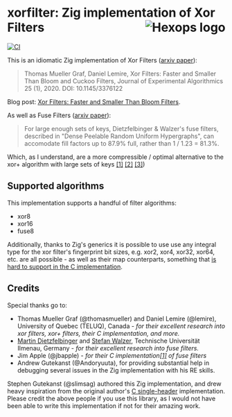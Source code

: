 # xorfilter: Zig implementation of Xor Filters <a href="https://hexops.com"><img align="right" alt="Hexops logo" src="https://raw.githubusercontent.com/hexops/media/main/readme.svg"></img></a>

[![CI](https://github.com/hexops/xorfilter/workflows/CI/badge.svg)](https://github.com/hexops/xorfilter/actions)

This is an idiomatic Zig implementation of Xor Filters ([arxiv paper](https://arxiv.org/abs/1912.08258)):

> Thomas Mueller Graf, Daniel Lemire, Xor Filters: Faster and Smaller Than Bloom and Cuckoo Filters, Journal of Experimental Algorithmics 25 (1), 2020. DOI: 10.1145/3376122

Blog post: [Xor Filters: Faster and Smaller Than Bloom Filters](https://lemire.me/blog/2019/12/19/xor-filters-faster-and-smaller-than-bloom-filters).

As well as Fuse Filters ([arxiv paper](https://arxiv.org/abs/1907.04749)):

> For large enough sets of keys, Dietzfelbinger & Walzer's fuse filters,
described in "Dense Peelable Random Uniform Hypergraphs", can accomodate fill factors up to 87.9% full, rather than 1 / 1.23 = 81.3%.

Which, as I understand, are a more compressible / optimal alternative to the xor+ algorithm with large sets of keys [[1]](https://github.com/FastFilter/xor_singleheader/pull/11) [[2]](https://github.com/FastFilter/fastfilter_java/issues/21) [[3]](https://github.com/FastFilter/xorfilter/issues/5#issuecomment-569121442))

## Supported algorithms

This implementation supports a handful of filter algorithms:

- xor8
- xor16
- fuse8

Additionally, thanks to Zig's generics it is possible to use use any integral type for the xor filter's fingerprint bit sizes, e.g. xor2, xor4, xor32, xor64, etc. are all possible - as well as their map counterparts, something that [is hard to support in the C implementation](https://github.com/FastFilter/xor_singleheader/issues/8).

## Credits

Special thanks go to:

* Thomas Mueller Graf (@thomasmueller) and Daniel Lemire (@lemire), University of Quebec (TELUQ), Canada - _for their excellent research into xor filters, xor+ filters, their C implementation, and more._
* [Martin Dietzfelbinger](https://arxiv.org/search/cs?searchtype=author&query=Dietzfelbinger%2C+M) and [Stefan Walzer](https://arxiv.org/search/cs?searchtype=author&query=Walzer%2C+S), Technische Universität Ilmenau, Germany - _for their excellent research into fuse filters._
* Jim Apple (@jbapple) - _for their C implementation[[1]](https://github.com/FastFilter/xor_singleheader/pull/11) of fuse filters_
* Andrew Gutekanst (@Andoryuuta), for providing substantial help in debugging several issues in the Zig implementation with his RE skills.

Stephen Gutekanst (@slimsag) authored this Zig implementation, and drew heavy inspiration from the original author's [C single-header](https://github.com/FastFilter/xor_singleheader) implementation. Please credit the above people if you use this library, as I would not have been able to write this implementation if not for their amazing work.
